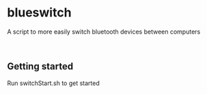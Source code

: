 # blueswitch
A script to more easily switch bluetooth devices between computers

<br/>

## Getting started
Run switchStart.sh to get started
